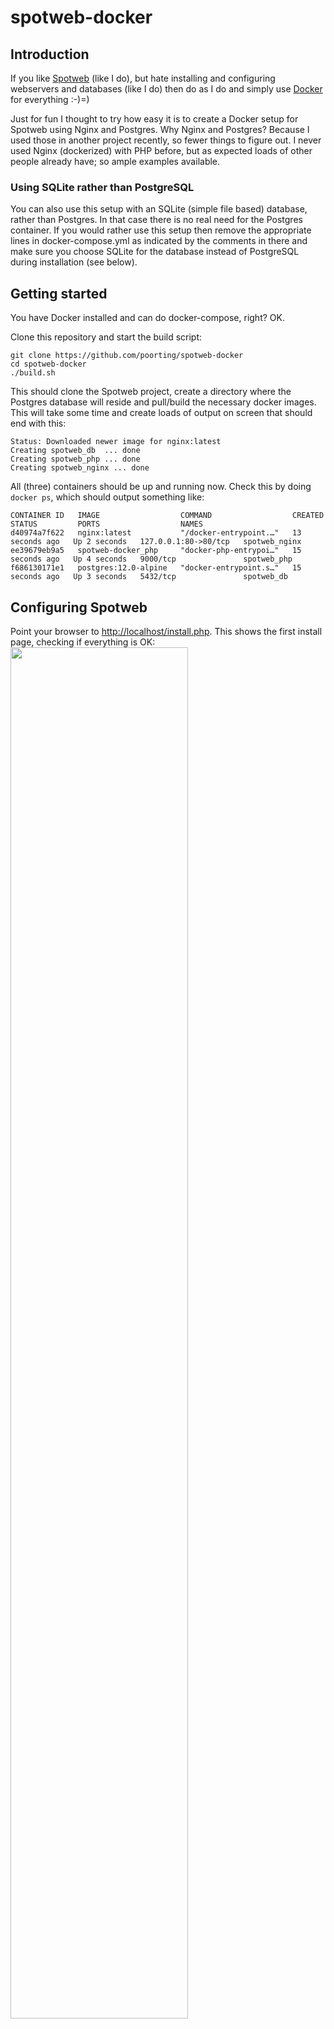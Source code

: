 # spotweb-docker

## Introduction
If you like [Spotweb](https://github.com/spotweb/spotweb) (like I do), but hate installing and configuring webservers and databases (like I do) then do as I do and simply use [Docker](https://www.docker.com/) for everything :-)=)

Just for fun I thought to try how easy it is to create a Docker setup for Spotweb using Nginx and Postgres. Why Nginx and Postgres? Because I used those in another project recently, so fewer things to figure out. I never used Nginx (dockerized) with PHP before, but as expected loads of other people already have; so ample examples available.

### Using SQLite rather than PostgreSQL
You can also use this setup with an SQLite (simple file based) database, rather than Postgres. In that case there is no real need for the Postgres container. If you would rather use this setup then remove the appropriate lines in docker-compose.yml as indicated by the comments in there and make sure you choose SQLite for the database instead of PostgreSQL during installation (see below).


## Getting started
You have Docker installed and can do docker-compose, right? OK.

Clone this repository and start the build script:

```commandline
git clone https://github.com/poorting/spotweb-docker
cd spotweb-docker
./build.sh
```

This should clone the Spotweb project, create a directory where the Postgres database will reside and pull/build the necessary docker images. This will take some time and create loads of output on screen that should end with this:
```commandline
Status: Downloaded newer image for nginx:latest
Creating spotweb_db  ... done
Creating spotweb_php ... done
Creating spotweb_nginx ... done
```
All (three) containers should be up and running now. Check this by doing `docker ps`, which should output something like:
```commandline
CONTAINER ID   IMAGE                  COMMAND                  CREATED          STATUS         PORTS                  NAMES
d40974a7f622   nginx:latest           "/docker-entrypoint.…"   13 seconds ago   Up 2 seconds   127.0.0.1:80->80/tcp   spotweb_nginx
ee39679eb9a5   spotweb-docker_php     "docker-php-entrypoi…"   15 seconds ago   Up 4 seconds   9000/tcp               spotweb_php
f686130171e1   postgres:12.0-alpine   "docker-entrypoint.s…"   15 seconds ago   Up 3 seconds   5432/tcp               spotweb_db
```
## Configuring Spotweb

Point your browser to [http://localhost/install.php](http://localhost/install.php).
This shows the first install page, checking if everything is OK:
<img src="https://github.com/poorting/spotweb-docker/raw/main/img/spotweb1.png" width="75%" target="_blank">

Click Next <br/>
<img src="https://github.com/poorting/spotweb-docker/raw/main/img/spotweb2.png" width="100%" target="_blank">

On this page choose PostgreSQL, and change the server to `spotweb_db`. The rest can be left as is. Click Verify database to check everything is indeed working and go to the next page.

**NB**: *If you opted for not using PostgreSQL but using the file based SQLite instead: choose SQLite on this page rather than PostgreSQL. No further changes are needed for the rest of the installation.*

<img src="https://github.com/poorting/spotweb-docker/raw/main/img/spotweb3.png" width="100%" target="_blank">

Enter the (account) details for your usenet provider and check with the Verify usenet server button. <br/>
If everything is OK, this will take you to the last install page:

<img src="https://github.com/poorting/spotweb-docker/raw/main/img/spotweb4.png" width="100%" target="_blank">

Choose Single user here. Since the Nginx server is bound to 127.0.0.1 (localhost), having a Shared (or even Public) usage setup doesn't make much sense anyway; nor is this setup intended to be.

Then fill in all the other things on the page.
Finally click Create system. This will take a few moments.

<img src="https://github.com/poorting/spotweb-docker/raw/main/img/spotweb5.png" width="100%" target="_blank">

Follow the link to visit your Spotweb. On that page go to Settings:

<img src="https://github.com/poorting/spotweb-docker/raw/main/img/spotweb6.png" width="50%" target="_blank">

On the Retrieve tab choose a more suitable date for 'Retrieve spots after...', the default of 10 years or so is way way beyond any retention periode of a normal usenet server...
After confirming the change you may get a warning rather than the main page, simply go to [http://localhost](http://localhost) again.
<p>
<img src="https://github.com/poorting/spotweb-docker/raw/main/img/spotweb7.png" width="100%" target="_blank">
</p>

## First retrieval
The first retrieval will take a long time, which may lead to time-out errors if you  start it from the webpage (*Retrieve* button on the bottom left). 

By starting the retrieve command from the command line in the PHP container this will not happen and will also give you more of an idea what's going on (because of the output produced). You can do this with by running the `retrieve.sh` script:

```commandline
./retrieve.sh
```

This script simply contains the command to start the retrieval from the command line in the PHP container: `docker exec -it spotweb_php php retrieve.php` 

Running the script for the first time will definitely take a long time (over an hour in my experience), so grab yourself a (number of) cup)(s) of coffee or tea.

For later updates you can simply re-run the script. If little time has passed since the last update then you can also use the *Retrieve* button from the web interface.

## Stopping and starting

If your docker service starts at boot then these containers will be started as well.

If you only want to run these containers when making use of Spotweb, then you can start and stop them from the command line in the `spotweb-docker` directory (where the `docker-compose.yml` file is).

For stopping the containers:
```commandline
docker-compose down
```

For starting the containers:
```commandline
docker-compose up -d
```

If you want to see the log output from the containers, do:
```commandline
docker-compose logs -f
```



